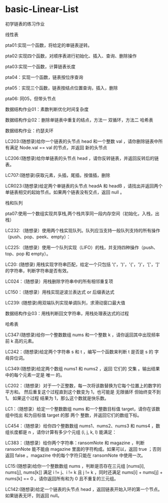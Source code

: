 # basic-Linear-List
初学链表的练习作业


线性表


pta01:实现一个函数，将给定的单链表逆转。

pta02:实现四个函数，对顺序表进行初始化、插入、查询、删除操作

pta03:实现一个函数，计算链表长度

pta04：实现一个函数，链表按位序查询

pta05：实现三个函数，链表按结点位置查询，插入，删除

pta06: 同05，但带头节点

数据结构作业01：素数判断优化时间复杂度

数据结构作业02：删除单链表中重复的结点，方法一 双循环，方法二 哈希表

数据结构作业：约瑟夫环

LC203:(随想录)给你一个链表的头节点 head 和一个整数 val ，请你删除链表中所有满足 Node.val == val 的节点，并返回 新的头节点 

LC206:(随想录)给你单链表的头节点 head ，请你反转链表，并返回反转后的链表。

LC707:(随想录)获取元素，头插，尾插，按值插，删除

LCR023:(随想录)给定两个单链表的头节点 headA 和 headB ，请找出并返回两个单链表相交的起始节点。如果两个链表没有交点，返回 null 。


栈和队列


pta07:使用一个数组实现共享栈,两个栈共享同一段内存空间（初始化，入栈，出栈）

LC232:（随想录）使用两个栈实现队列。队列应当支持一般队列支持的所有操作（push、pop、peek、empty）：

LC225:（随想录）使用一个队列实现（LIFO）的栈，并支持四种操作（push、top、pop 和 empty）。

LC20: (随想录) 用栈实现字符串匹配，给定一个只包括 '('，')'，'{'，'}'，'['，']' 的字符串，判断字符串是否有效。

LC024：（随想录）用栈删除字符串中的所有相邻重复项

LC150：（随想录）用栈实现逆波兰表达式 or 后缀表达式

LC239: (随想录)用双端队列实现单调队列，求滑动窗口最大值

数据结构作业03：用栈判断回文字符串，用栈处理表达式的过程


哈希表


LC347:(随想录)给你一个整数数组 nums 和一个整数 k ，请你返回其中出现频率前 k 高的元素。

LC242：(随想录)给定两个字符串 s 和 t ，编写一个函数来判断 t 是否是 s 的 字母异位词。

LC349:(随想录)给定两个数组 nums1 和 nums2 ，返回 它们的 交集 。输出结果中的每个元素一定是 唯一 的。

LC202：（随想录）对于一个正整数，每一次将该数替换为它每个位置上的数字的平方和。
然后重复这个过程直到这个数变为 1，也可能是 无限循环 但始终变不到 1。
如果这个过程 结果为 1，那么这个数就是快乐数。

LC1：（随想录）给定一个整数数组 nums 和一个整数目标值 target，请你在该数组中找出 和为目标值 target  的那 两个 整数，并返回它们的数组下标。

LC454：（随想录）给你四个整数数组 nums1、nums2、nums3 和 nums4 ，数组长度都是 n ，请你计算有多少个元组 (i, j, k, l) 能满足：

LC383：（随想录）给你两个字符串：ransomNote 和 magazine ，判断 ransomNote 能不能由 magazine 里面的字符构成。如果可以，返回 true ；否则返回 false 。magazine 中的每个字符只能在 ransomNote 中使用一次。

LC15:(随想录)给你一个整数数组 nums ，判断是否存在三元组 [nums[i], nums[j], nums[k]] 满足 i != j、i != k 且 j != k ，同时还满足 nums[i] + nums[j] + nums[k] == 0 。请你返回所有和为 0 且不重复的三元组。

LC142:(随想录)给定一个链表的头节点  head ，返回链表开始入环的第一个节点。 如果链表无环，则返回 null。




